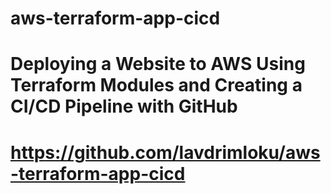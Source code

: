 # aws-terraform-app-cicd
# Deploying a Website to AWS Using Terraform Modules and Creating a CI/CD Pipeline with GitHub
# https://github.com/lavdrimloku/aws-terraform-app-cicd
